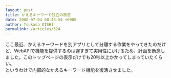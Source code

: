 ```yaml
---
layout: post
title: かえるキーワード独立の断念
date: 2008-07-04 00:43:54 +0900
author: Tsukasa OISHI
permalink: /articles/524
---
```



ここ最近、かえるキーワードを別アプリとして分離する作業をやってきたのだけど、WebAPIで機能を提供するのは遅すぎて実用性にかけるため、計画を断念しました。このトップページの表示だけでも20秒以上かかってしまっていたくらい。  
というわけで内部的なかえるキーワード機能を復活させました。  

